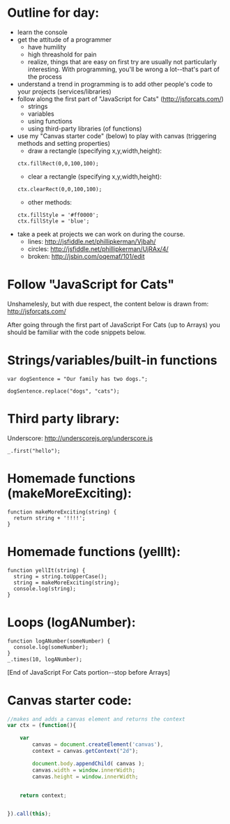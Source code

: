Outline for day:
=======
* learn the console
* get the attitude of a programmer
	* have humility
	* high threashold for pain
	* realize, things that are easy on first try are usually not particularly interesting. With programming, you'll be wrong a lot--that's part of the process
* understand a trend in programming is to add other people's code to your projects (services/libraries)
* follow along the first part of "JavaScript for Cats" (http://jsforcats.com/)
	* strings
	* variables
	* using functions
	* using third-party libraries (of functions)
* use my "Canvas starter code" (below) to play with canvas (triggering methods and setting properties)
	* draw a rectangle (specifying x,y,width,height):
	```
	ctx.fillRect(0,0,100,100);
	```
	* clear a rectangle (specifying x,y,width,height):
	```
	ctx.clearRect(0,0,100,100);
	```
	* other methods:
	```
	ctx.fillStyle = '#ff0000';
	ctx.fillStyle = 'blue';
	```
* take a peek at projects we can work on during the course.
	* lines: http://jsfiddle.net/phillipkerman/Vjbah/
	* circles: http://jsfiddle.net/phillipkerman/UjRAx/4/
	* broken: http://jsbin.com/oqemaf/101/edit 


Follow "JavaScript for Cats"
=======
Unshamelesly, but with due respect, the content below is drawn from: http://jsforcats.com/

After going through the first part of JavaScript For Cats (up to Arrays) you should be familiar with the code snippets below.

Strings/variables/built-in functions
=======
```javascript:
var dogSentence = "Our family has two dogs.";
```

```javascript:
dogSentence.replace("dogs", "cats");
```

Third party library:
=======
Underscore: http://underscorejs.org/underscore.js

```javascript:
_.first("hello");
```

Homemade functions (makeMoreExciting):
=======
```javascript:
function makeMoreExciting(string) {
  return string + '!!!!';
}
```

Homemade functions (yellIt):
=======
```javascript:
function yellIt(string) {
  string = string.toUpperCase();
  string = makeMoreExciting(string);
  console.log(string);
}
```


Loops (logANumber):
=======
```javascript:
function logANumber(someNumber) {
  console.log(someNumber);
}
_.times(10, logANumber);
```

[End of JavaScript For Cats portion--stop before Arrays]


Canvas starter code:
=======
```javascript
//makes and adds a canvas element and returns the context
var ctx = (function(){

	var 
		canvas = document.createElement('canvas'),
	    context = canvas.getContext("2d");

	    document.body.appendChild( canvas );
	    canvas.width = window.innerWidth;
	    canvas.height = window.innerWidth;


	return context;


}).call(this);
```


